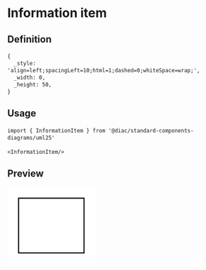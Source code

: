 # Information item

## Definition

```
{
  _style: 'align=left;spacingLeft=10;html=1;dashed=0;whiteSpace=wrap;',
  _width: 0,
  _height: 50,
}
```

## Usage

```
import { InformationItem } from '@diac/standard-components-diagrams/uml25'

<InformationItem/>
```

## Preview

<img src="./information-item.png" width="200"/>
